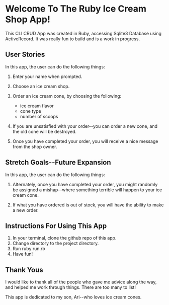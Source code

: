 # Welcome To The Ruby Ice Cream Shop App!

This CLI CRUD App was created in Ruby, accessing Sqlite3 Database using ActiveRecord.
It was really fun to build and is a work in progress.

## User Stories

In this app, the user can do the following things:

1. Enter your name when prompted.
2. Choose an ice cream shop.
3. Order an ice cream cone, by choosing the following:
   - ice cream flavor
   - cone type
   - number of scoops
4. If you are unsatisfied with your order--you can order a new cone, 
   and the old cone will be destroyed.
   
5. Once you have completed your order, 
   you will receive a nice message from the shop owner.
   
## Stretch Goals--Future Expansion

In this app, the user can do the following things:

1. Alternately, once you have completed your order, 
   you might randomly be assigned a mishap--where something terrible will happen to your ice cream cone.
   
2. If what you have ordered is out of stock, you will have the ability
   to make a new order.

## Instructions For Using This App

1. In your terminal, clone the github repo of this app.
2. Change directory to the project directory.
3. Run ruby run.rb
4. Have fun!

## Thank Yous

I would like to thank all of the people who gave me advice along the way, 
and helped me work through things. There are too many to list!

This app is dedicated to my son, Ari--who loves ice cream cones.


